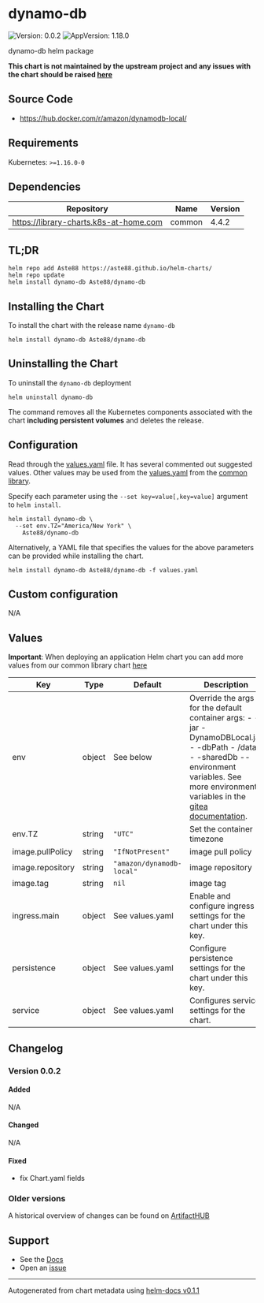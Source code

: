 # dynamo-db

![Version: 0.0.2](https://img.shields.io/badge/Version-0.0.2-informational?style=flat-square) ![AppVersion: 1.18.0](https://img.shields.io/badge/AppVersion-1.18.0-informational?style=flat-square)

dynamo-db helm package

**This chart is not maintained by the upstream project and any issues with the chart should be raised [here](https://github.com/Aste88/helm-charts/issues/new/choose)**

## Source Code

* <https://hub.docker.com/r/amazon/dynamodb-local/>

## Requirements

Kubernetes: `>=1.16.0-0`

## Dependencies

| Repository | Name | Version |
|------------|------|---------|
| https://library-charts.k8s-at-home.com | common | 4.4.2 |

## TL;DR

```console
helm repo add Aste88 https://aste88.github.io/helm-charts/
helm repo update
helm install dynamo-db Aste88/dynamo-db
```

## Installing the Chart

To install the chart with the release name `dynamo-db`

```console
helm install dynamo-db Aste88/dynamo-db
```

## Uninstalling the Chart

To uninstall the `dynamo-db` deployment

```console
helm uninstall dynamo-db
```

The command removes all the Kubernetes components associated with the chart **including persistent volumes** and deletes the release.

## Configuration

Read through the [values.yaml](./values.yaml) file. It has several commented out suggested values.
Other values may be used from the [values.yaml](https://github.com/k8s-at-home/library-charts/tree/main/charts/stable/common/values.yaml) from the [common library](https://github.com/k8s-at-home/library-charts/tree/main/charts/stable/common).

Specify each parameter using the `--set key=value[,key=value]` argument to `helm install`.

```console
helm install dynamo-db \
  --set env.TZ="America/New York" \
    Aste88/dynamo-db
```

Alternatively, a YAML file that specifies the values for the above parameters can be provided while installing the chart.

```console
helm install dynamo-db Aste88/dynamo-db -f values.yaml
```

## Custom configuration

N/A

## Values

**Important**: When deploying an application Helm chart you can add more values from our common library chart [here](https://github.com/k8s-at-home/library-charts/tree/main/charts/stable/common)

| Key | Type | Default | Description |
|-----|------|---------|-------------|
| env | object | See below | Override the args for the default container args:   - -jar   - DynamoDBLocal.jar   - -dbPath   - /data   - -sharedDb -- environment variables. See more environment variables in the [gitea documentation](https://gitea.org/docs). |
| env.TZ | string | `"UTC"` | Set the container timezone |
| image.pullPolicy | string | `"IfNotPresent"` | image pull policy |
| image.repository | string | `"amazon/dynamodb-local"` | image repository |
| image.tag | string | `nil` | image tag |
| ingress.main | object | See values.yaml | Enable and configure ingress settings for the chart under this key. |
| persistence | object | See values.yaml | Configure persistence settings for the chart under this key. |
| service | object | See values.yaml | Configures service settings for the chart. |

## Changelog

### Version 0.0.2

#### Added

N/A

#### Changed

N/A

#### Fixed

* fix Chart.yaml fields

### Older versions

A historical overview of changes can be found on [ArtifactHUB](https://artifacthub.io/packages/helm/aste88-helm-charts/dynamo-db?modal=changelog)

## Support

- See the [Docs](https://docs.k8s-at-home.com/our-helm-charts/getting-started/)
- Open an [issue](https://github.com/Aste88/helm-charts/issues/new/choose)

----------------------------------------------
Autogenerated from chart metadata using [helm-docs v0.1.1](https://github.com/k8s-at-home/helm-docs/releases/v0.1.1)
